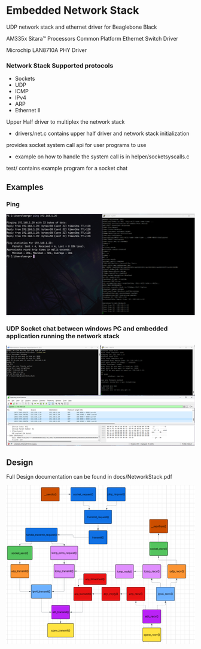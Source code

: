 # Embedded Network Stack

UDP network stack and ethernet driver for Beaglebone Black

AM335x Sitara™ Processors Common Platform Ethernet Switch Driver

Microchip LAN8710A PHY Driver

### Network Stack Supported protocols
- Sockets
- UDP
- ICMP
- IPv4
- ARP
- Ethernet II

Upper Half driver to multiplex the network stack
- drivers/net.c contains upper half driver and network stack initialization

provides socket system call api for user programs to use
- example on how to handle the system call is in helper/socketsyscalls.c

test/ contains example program for a socket chat

## Examples

### Ping

![alt text](https://github.com/marwan475/Embedded-Network-Stack/blob/main/docs/ping.png)

### UDP Socket chat between windows PC and embedded application running the network stack

![alt text](https://github.com/marwan475/Embedded-Network-Stack/blob/main/docs/schat.png)

## Design

Full Design documentation can be found in docs/NetworkStack.pdf

![alt text](https://github.com/marwan475/Embedded-Network-Stack/blob/main/docs/Screenshot%202025-04-03%20043002.png)

